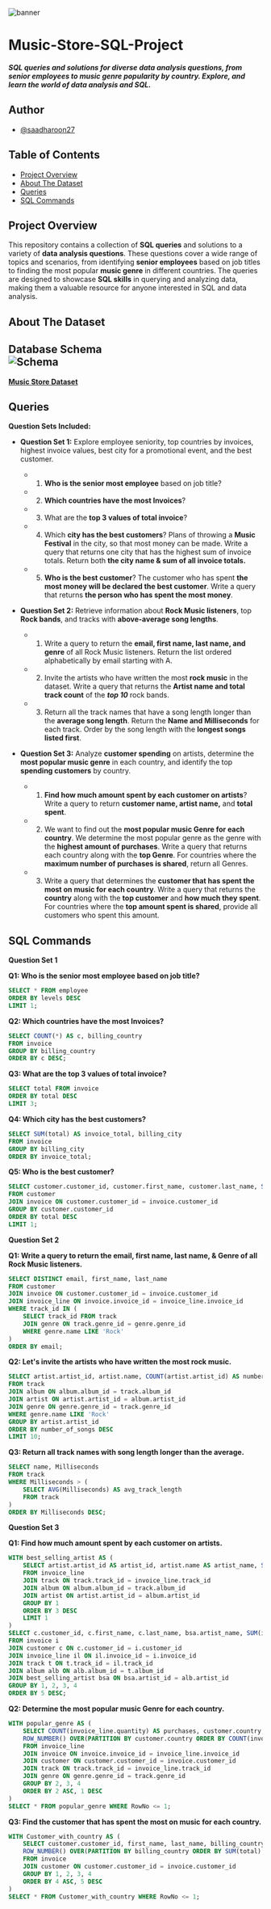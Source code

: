 ![banner](Assets/Banner.jpg)

# Music-Store-SQL-Project
***SQL queries and solutions for diverse data analysis questions, from senior employees to music genre popularity by country. Explore, and learn the world of data analysis and SQL.***

## Author
- [@saadharoon27](https://github.com/saadharoon27)

## Table of Contents
- [Project Overview](#project-overview)
- [About The Dataset](#about-the-dataset)
- [Queries](#queries)
- [SQL Commands](#sql-commands)

## Project Overview
This repository contains a collection of **SQL queries** and solutions to a variety of **data analysis questions**. These questions cover a wide range of topics and scenarios, from identifying **senior employees** based on job titles to finding the most popular **music genre** in different countries. The queries are designed to showcase **SQL skills** in querying and analyzing data, making them a valuable resource for anyone interested in SQL and data analysis.

## About The Dataset
**Database Schema**<br>
![Schema](MusicSchema.png)
-------
[**Music Store Dataset**](https://www.kaggle.com/datasets/syedibrahim03/music-store-dataset-sql-postgre)

## Queries
**Question Sets Included:**

- **Question Set 1:** Explore employee seniority, top countries by invoices, highest invoice values, best city for a promotional event, and the best customer.
  - 1. **Who is the senior most employee** based on job title?
  - 2. **Which countries have the most Invoices**?
  - 3. What are the **top 3 values of total invoice**?
  - 4. Which **city has the best customers**? Plans of throwing a **Music Festival** in the city, so that most money can be made. Write a query that returns one city that has the highest sum of invoice totals. Return both **the city name & sum of all invoice totals.**
  - 5. **Who is the best customer**? The customer who has spent **the most money will be declared the best customer**. Write a query that returns **the person who has spent the most money**.

- **Question Set 2:** Retrieve information about **Rock Music listeners**, top **Rock bands**, and tracks with **above-average song lengths**.
  - 1. Write a query to return the **email, first name, last name, and genre** of all Rock Music listeners. Return the list ordered alphabetically by email starting with A.
  - 2. Invite the artists who have written the most **rock music** in the dataset. Write a query that returns the **Artist name and total track count** of the ***top 10*** rock bands.
  - 3. Return all the track names that have a song length longer than the **average song length**. Return the **Name and Milliseconds** for each track. Order by the song length with the **longest songs listed first**.

- **Question Set 3:** Analyze **customer spending** on artists, determine the **most popular music genre** in each country, and identify the top **spending customers** by country.
  - 1. **Find how much amount spent by each customer on artists**? Write a query to return **customer name, artist name,** and **total spent**.
  - 2. We want to find out the **most popular music Genre for each country**. We determine the most popular genre as the genre with the **highest amount of purchases**. Write a query that returns each country along with the **top Genre**. For countries where the **maximum number of purchases is shared**, return all Genres.
  - 3. Write a query that determines the **customer that has spent the most on music for each country**. Write a query that returns the **country** along with the **top customer** and **how much they spent**. For countries where the **top amount spent is shared**, provide all customers who spent this amount.

## SQL Commands

**Question Set 1**

**Q1: Who is the senior most employee based on job title?**
```sql
SELECT * FROM employee
ORDER BY levels DESC
LIMIT 1;
```

**Q2: Which countries have the most Invoices?**
```sql
SELECT COUNT(*) AS c, billing_country 
FROM invoice
GROUP BY billing_country
ORDER BY c DESC;
```

**Q3: What are the top 3 values of total invoice?**
```sql
SELECT total FROM invoice
ORDER BY total DESC
LIMIT 3;
```

**Q4: Which city has the best customers?**
```sql
SELECT SUM(total) AS invoice_total, billing_city 
FROM invoice
GROUP BY billing_city
ORDER BY invoice_total;
```

**Q5: Who is the best customer?**
```sql
SELECT customer.customer_id, customer.first_name, customer.last_name, SUM(invoice.total) AS total
FROM customer
JOIN invoice ON customer.customer_id = invoice.customer_id
GROUP BY customer.customer_id
ORDER BY total DESC
LIMIT 1;
```

**Question Set 2**

**Q1: Write a query to return the email, first name, last name, & Genre of all Rock Music listeners.**
```sql
SELECT DISTINCT email, first_name, last_name
FROM customer
JOIN invoice ON customer.customer_id = invoice.customer_id
JOIN invoice_line ON invoice.invoice_id = invoice_line.invoice_id
WHERE track_id IN (
    SELECT track_id FROM track
    JOIN genre ON track.genre_id = genre.genre_id
    WHERE genre.name LIKE 'Rock'
)
ORDER BY email;
```

**Q2: Let's invite the artists who have written the most rock music.**
```sql
SELECT artist.artist_id, artist.name, COUNT(artist.artist_id) AS number_of_songs
FROM track
JOIN album ON album.album_id = track.album_id
JOIN artist ON artist.artist_id = album.artist_id
JOIN genre ON genre.genre_id = track.genre_id
WHERE genre.name LIKE 'Rock'
GROUP BY artist.artist_id
ORDER BY number_of_songs DESC
LIMIT 10;
```

**Q3: Return all track names with song length longer than the average.**
```sql
SELECT name, Milliseconds
FROM track
WHERE Milliseconds > (
    SELECT AVG(Milliseconds) AS avg_track_length
    FROM track
)
ORDER BY Milliseconds DESC;
```

**Question Set 3**

**Q1: Find how much amount spent by each customer on artists.**
```sql
WITH best_selling_artist AS (
    SELECT artist.artist_id AS artist_id, artist.name AS artist_name, SUM(invoice_line.unit_price * invoice_line.quantity) AS total_sales
    FROM invoice_line
    JOIN track ON track.track_id = invoice_line.track_id
    JOIN album ON album.album_id = track.album_id
    JOIN artist ON artist.artist_id = album.artist_id
    GROUP BY 1
    ORDER BY 3 DESC
    LIMIT 1
)
SELECT c.customer_id, c.first_name, c.last_name, bsa.artist_name, SUM(il.unit_price * il.quantity) AS amount_spent
FROM invoice i
JOIN customer c ON c.customer_id = i.customer_id
JOIN invoice_line il ON il.invoice_id = i.invoice_id
JOIN track t ON t.track_id = il.track_id
JOIN album alb ON alb.album_id = t.album_id
JOIN best_selling_artist bsa ON bsa.artist_id = alb.artist_id
GROUP BY 1, 2, 3, 4
ORDER BY 5 DESC;
```

**Q2: Determine the most popular music Genre for each country.**
```sql
WITH popular_genre AS (
    SELECT COUNT(invoice_line.quantity) AS purchases, customer.country, genre.name, genre.genre_id, 
    ROW_NUMBER() OVER(PARTITION BY customer.country ORDER BY COUNT(invoice_line.quantity) DESC) AS RowNo 
    FROM invoice_line 
    JOIN invoice ON invoice.invoice_id = invoice_line.invoice_id
    JOIN customer ON customer.customer_id = invoice.customer_id
    JOIN track ON track.track_id = invoice_line.track_id
    JOIN genre ON genre.genre_id = track.genre_id
    GROUP BY 2, 3, 4
    ORDER BY 2 ASC, 1 DESC
)
SELECT * FROM popular_genre WHERE RowNo <= 1;
```

**Q3: Find the customer that has spent the most on music for each country.**
```sql
WITH Customer_with_country AS (
    SELECT customer.customer_id, first_name, last_name, billing_country, SUM(total) AS total_spending,
    ROW_NUMBER() OVER(PARTITION BY billing_country ORDER BY SUM(total) DESC) AS RowNo 
    FROM invoice
    JOIN customer ON customer.customer_id = invoice.customer_id
    GROUP BY 1, 2, 3, 4
    ORDER BY 4 ASC, 5 DESC
)
SELECT * FROM Customer_with_country WHERE RowNo <= 1;
```
